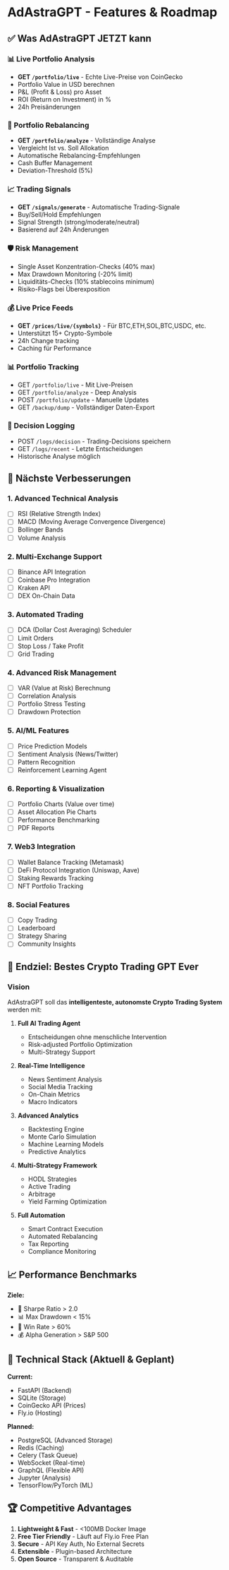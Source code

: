 # AdAstraGPT - Features & Roadmap

## ✅ Was AdAstraGPT JETZT kann

### 📊 Live Portfolio Analysis
- **GET `/portfolio/live`** - Echte Live-Preise von CoinGecko
- Portfolio Value in USD berechnen
- P&L (Profit & Loss) pro Asset
- ROI (Return on Investment) in %
- 24h Preisänderungen

### 🔄 Portfolio Rebalancing
- **GET `/portfolio/analyze`** - Vollständige Analyse
- Vergleicht Ist vs. Soll Allokation
- Automatische Rebalancing-Empfehlungen
- Cash Buffer Management
- Deviation-Threshold (5%)

### 📈 Trading Signals
- **GET `/signals/generate`** - Automatische Trading-Signale
- Buy/Sell/Hold Empfehlungen
- Signal Strength (strong/moderate/neutral)
- Basierend auf 24h Änderungen

### 🛡️ Risk Management
- Single Asset Konzentration-Checks (40% max)
- Max Drawdown Monitoring (-20% limit)
- Liquiditäts-Checks (10% stablecoins minimum)
- Risiko-Flags bei Überexposition

### 💰 Live Price Feeds
- **GET `/prices/live/{symbols}`** - Für BTC,ETH,SOL,BTC,USDC, etc.
- Unterstützt 15+ Crypto-Symbole
- 24h Change tracking
- Caching für Performance

### 📊 Portfolio Tracking
- GET `/portfolio/live` - Mit Live-Preisen
- GET `/portfolio/analyze` - Deep Analysis
- POST `/portfolio/update` - Manuelle Updates
- GET `/backup/dump` - Vollständiger Daten-Export

### 📝 Decision Logging
- POST `/logs/decision` - Trading-Decisions speichern
- GET `/logs/recent` - Letzte Entscheidungen
- Historische Analyse möglich

## 🚀 Nächste Verbesserungen

### 1. Advanced Technical Analysis
- [ ] RSI (Relative Strength Index)
- [ ] MACD (Moving Average Convergence Divergence)
- [ ] Bollinger Bands
- [ ] Volume Analysis

### 2. Multi-Exchange Support
- [ ] Binance API Integration
- [ ] Coinbase Pro Integration
- [ ] Kraken API
- [ ] DEX On-Chain Data

### 3. Automated Trading
- [ ] DCA (Dollar Cost Averaging) Scheduler
- [ ] Limit Orders
- [ ] Stop Loss / Take Profit
- [ ] Grid Trading

### 4. Advanced Risk Management
- [ ] VAR (Value at Risk) Berechnung
- [ ] Correlation Analysis
- [ ] Portfolio Stress Testing
- [ ] Drawdown Protection

### 5. AI/ML Features
- [ ] Price Prediction Models
- [ ] Sentiment Analysis (News/Twitter)
- [ ] Pattern Recognition
- [ ] Reinforcement Learning Agent

### 6. Reporting & Visualization
- [ ] Portfolio Charts (Value over time)
- [ ] Asset Allocation Pie Charts
- [ ] Performance Benchmarking
- [ ] PDF Reports

### 7. Web3 Integration
- [ ] Wallet Balance Tracking (Metamask)
- [ ] DeFi Protocol Integration (Uniswap, Aave)
- [ ] Staking Rewards Tracking
- [ ] NFT Portfolio Tracking

### 8. Social Features
- [ ] Copy Trading
- [ ] Leaderboard
- [ ] Strategy Sharing
- [ ] Community Insights

## 🎯 Endziel: Bestes Crypto Trading GPT Ever

### Vision
AdAstraGPT soll das **intelligenteste, autonomste Crypto Trading System** werden mit:

1. **Full AI Trading Agent**
   - Entscheidungen ohne menschliche Intervention
   - Risk-adjusted Portfolio Optimization
   - Multi-Strategy Support

2. **Real-Time Intelligence**
   - News Sentiment Analysis
   - Social Media Tracking
   - On-Chain Metrics
   - Macro Indicators

3. **Advanced Analytics**
   - Backtesting Engine
   - Monte Carlo Simulation
   - Machine Learning Models
   - Predictive Analytics

4. **Multi-Strategy Framework**
   - HODL Strategies
   - Active Trading
   - Arbitrage
   - Yield Farming Optimization

5. **Full Automation**
   - Smart Contract Execution
   - Automated Rebalancing
   - Tax Reporting
   - Compliance Monitoring

## 📈 Performance Benchmarks

**Ziele:**
- 🤖 Sharpe Ratio > 2.0
- 📊 Max Drawdown < 15%
- 🎯 Win Rate > 60%
- 💰 Alpha Generation > S&P 500

## 🔧 Technical Stack (Aktuell & Geplant)

**Current:**
- FastAPI (Backend)
- SQLite (Storage)
- CoinGecko API (Prices)
- Fly.io (Hosting)

**Planned:**
- PostgreSQL (Advanced Storage)
- Redis (Caching)
- Celery (Task Queue)
- WebSocket (Real-time)
- GraphQL (Flexible API)
- Jupyter (Analysis)
- TensorFlow/PyTorch (ML)

## 🏆 Competitive Advantages

1. **Lightweight & Fast** - <100MB Docker Image
2. **Free Tier Friendly** - Läuft auf Fly.io Free Plan
3. **Secure** - API Key Auth, No External Secrets
4. **Extensible** - Plugin-based Architecture
5. **Open Source** - Transparent & Auditable

